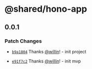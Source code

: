 # @shared/hono-app

## 0.0.1

### Patch Changes

- [`b9a1804`](https://github.com/willin/api/commit/b9a1804690ce1a25b07843069f555a4c20fb7c5a) Thanks [@willin](https://github.com/willin)! - init project

- [`e91f7c2`](https://github.com/willin/api/commit/e91f7c2e7eda189acb14be0db2d37a79c306fc8f) Thanks [@willin](https://github.com/willin)! - init mvp
